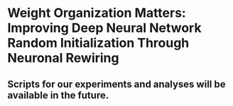 # Weight Organization Matters: Improving Deep Neural Network Random Initialization Through Neuronal Rewiring

## Scripts for our experiments and analyses will be available in the future.


